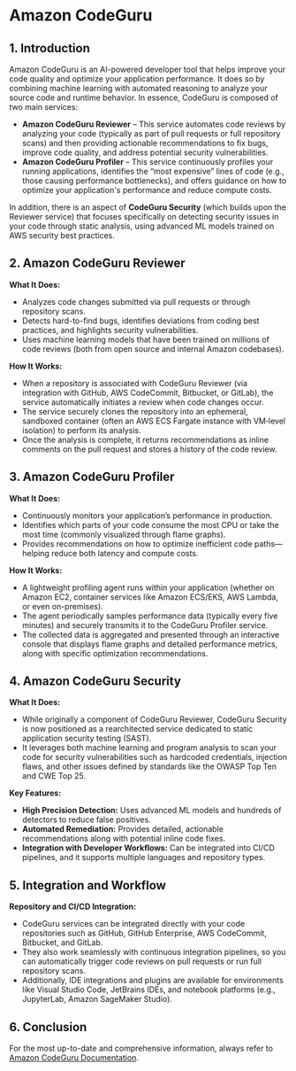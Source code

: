 # Amazon CodeGuru

## 1. Introduction

Amazon CodeGuru is an AI-powered developer tool that helps improve your code quality and optimize your application performance. It does so by combining machine learning with automated reasoning to analyze your source code and runtime behavior. In essence, CodeGuru is composed of two main services:

- **Amazon CodeGuru Reviewer** – This service automates code reviews by analyzing your code (typically as part of pull requests or full repository scans) and then providing actionable recommendations to fix bugs, improve code quality, and address potential security vulnerabilities.
- **Amazon CodeGuru Profiler** – This service continuously profiles your running applications, identifies the “most expensive” lines of code (e.g., those causing performance bottlenecks), and offers guidance on how to optimize your application's performance and reduce compute costs.

In addition, there is an aspect of **CodeGuru Security** (which builds upon the Reviewer service) that focuses specifically on detecting security issues in your code through static analysis, using advanced ML models trained on AWS security best practices.

## 2. Amazon CodeGuru Reviewer

**What It Does:**

- Analyzes code changes submitted via pull requests or through repository scans.
- Detects hard-to-find bugs, identifies deviations from coding best practices, and highlights security vulnerabilities.
- Uses machine learning models that have been trained on millions of code reviews (both from open source and internal Amazon codebases).

**How It Works:**

- When a repository is associated with CodeGuru Reviewer (via integration with GitHub, AWS CodeCommit, Bitbucket, or GitLab), the service automatically initiates a review when code changes occur.
- The service securely clones the repository into an ephemeral, sandboxed container (often an AWS ECS Fargate instance with VM‐level isolation) to perform its analysis.
- Once the analysis is complete, it returns recommendations as inline comments on the pull request and stores a history of the code review.

## 3. Amazon CodeGuru Profiler

**What It Does:**

- Continuously monitors your application’s performance in production.
- Identifies which parts of your code consume the most CPU or take the most time (commonly visualized through flame graphs).
- Provides recommendations on how to optimize inefficient code paths—helping reduce both latency and compute costs.

**How It Works:**

- A lightweight profiling agent runs within your application (whether on Amazon EC2, container services like Amazon ECS/EKS, AWS Lambda, or even on-premises).
- The agent periodically samples performance data (typically every five minutes) and securely transmits it to the CodeGuru Profiler service.
- The collected data is aggregated and presented through an interactive console that displays flame graphs and detailed performance metrics, along with specific optimization recommendations.

## 4. Amazon CodeGuru Security

**What It Does:**

- While originally a component of CodeGuru Reviewer, CodeGuru Security is now positioned as a rearchitected service dedicated to static application security testing (SAST).
- It leverages both machine learning and program analysis to scan your code for security vulnerabilities such as hardcoded credentials, injection flaws, and other issues defined by standards like the OWASP Top Ten and CWE Top 25.

**Key Features:**

- **High Precision Detection:** Uses advanced ML models and hundreds of detectors to reduce false positives.
- **Automated Remediation:** Provides detailed, actionable recommendations along with potential inline code fixes.
- **Integration with Developer Workflows:** Can be integrated into CI/CD pipelines, and it supports multiple languages and repository types.

## 5. Integration and Workflow

**Repository and CI/CD Integration:**

- CodeGuru services can be integrated directly with your code repositories such as GitHub, GitHub Enterprise, AWS CodeCommit, Bitbucket, and GitLab.
- They also work seamlessly with continuous integration pipelines, so you can automatically trigger code reviews on pull requests or run full repository scans.
- Additionally, IDE integrations and plugins are available for environments like Visual Studio Code, JetBrains IDEs, and notebook platforms (e.g., JupyterLab, Amazon SageMaker Studio).

## 6. Conclusion

For the most up-to-date and comprehensive information, always refer to [Amazon CodeGuru Documentation](https://docs.aws.amazon.com/codeguru/).

